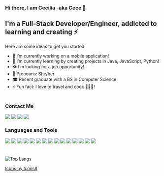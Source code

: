 ### Hi there, I am Cecilia -aka Cece 👋

## I'm a Full-Stack Developer/Engineer, addicted to learning and creating ⚡

Here are some ideas to get you started:

- 🔭 I’m currently working on a mobile application!
- 🌱 I’m currently learning by creating projects in Java, JavaScript, Python!
- 👁 I’m looking for a job opportunity!
- 🌟 Pronouns: She/her
- 🎓 Recent graduate with a BS in Computer Science
- ⚡ Fun fact: I love to travel and cook 👩🏻‍🍳! 
<!--- - 📝 I recently picked up blooging. Visit DEV or Medium for my articles) -->
#
### Contact Me
[<img src="https://img.icons8.com/color/48/000000/twitter-squared.png"/>][twitter]
[<img src="https://img.icons8.com/color/48/000000/instagram-new.png"/>][instagram]
[<img src="https://img.icons8.com/color/48/000000/linkedin.png"/>][linkedin]
[<img src="https://img.icons8.com/color/48/000000/worldwide-location.png"/>][website]

### Languages and Tools
[<img src="https://img.icons8.com/fluent/50/000000/visual-studio-code-2019.png"/>](https://code.visualstudio.com/)
<img src="https://img.icons8.com/color/48/000000/java-coffee-cup-logo.png"/>
<img src="https://img.icons8.com/color/50/000000/javascript.png"/>
<img src="https://img.icons8.com/office/16/000000/react.png"/>
<img src="https://img.icons8.com/color/48/000000/react-native.png"/>
<img src="https://img.icons8.com/color/48/000000/vue-js.png"/>
<img src="https://img.icons8.com/color/48/000000/nodejs.png"/>
<img src="https://img.icons8.com/color/48/000000/mongodb.png"/>
<img src="https://img.icons8.com/color/48/000000/python.png"/>
<img src="https://img.icons8.com/color/48/000000/css3.png"/>
<img src="https://img.icons8.com/ios-filled/50/000000/c-sharp-logo.png"/>
<img src="https://img.icons8.com/color/48/000000/git.png"/>
<img src="https://img.icons8.com/officel/40/000000/console.png"/>
<img src="https://img.icons8.com/color/48/000000/firebase.png"/>
<img src="https://img.icons8.com/color/48/000000/pycharm.png"/>

#
[![Top Langs](https://github-readme-stats.vercel.app/api/top-langs/?username=cecilialuna11&layout=compact&theme=radical)](https://github.com/anuraghazra/github-readme-stats)



[Icons by Icons8](https://icons8.com/icons)

[website]: https://cecilialuna.com
[twitter]: https://twitter.com/_cecilialuna
[instagram]: https://www.instagram.com/code.nomad/
[linkedin]: https://www.linkedin.com/in/cecilia-banales-luna/
